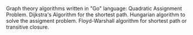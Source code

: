 Graph theory algorithms written in "Go" language:
Quadratic Assignment Problem. Dijkstra's Algorithm for the shortest path. Hungarian algorithm to solve the assigment problem. Floyd-Warshall algorithm for shortest path or transitive closure.